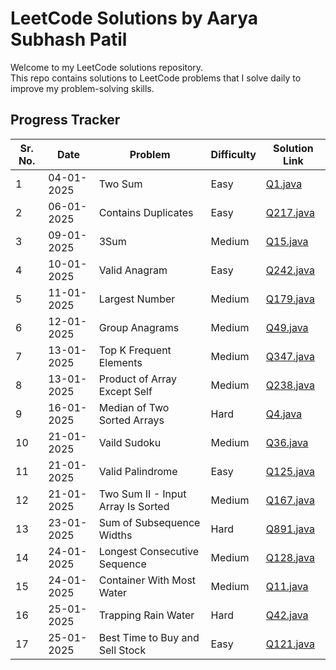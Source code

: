 # LeetCode Solutions by Aarya Subhash Patil

Welcome to my LeetCode solutions repository.  
This repo contains solutions to LeetCode problems that I solve daily to improve my problem-solving skills.


## Progress Tracker

Sr. No. | Date       | Problem                              | Difficulty | Solution Link                   |
--------|------------|--------------------------------------|------------|---------------------------------|
1       | 04-01-2025 | Two Sum                              | Easy       | [Q1.java](./Easy/Q1.java)       |
2       | 06-01-2025 | Contains Duplicates                  | Easy       | [Q217.java](./Easy/Q217.java)   |
3       | 09-01-2025 | 3Sum                                 | Medium     | [Q15.java](./Medium/Q15.java)   |
4       | 10-01-2025 | Valid Anagram                        | Easy       | [Q242.java](./Easy/Q242.java)   |
5       | 11-01-2025 | Largest Number                       | Medium     | [Q179.java](./Medium/Q179.java) |
6       | 12-01-2025 | Group Anagrams                       | Medium     | [Q49.java](./Medium/Q49.java)   |
7       | 13-01-2025 | Top K Frequent Elements              | Medium     | [Q347.java](./Medium/Q347.java) |
8       | 13-01-2025 | Product of Array Except Self         | Medium     | [Q238.java](./Medium/Q238.java) |
9       | 16-01-2025 | Median of Two Sorted Arrays          | Hard       | [Q4.java](./Hard/Q4.java)       |
10      | 21-01-2025 | Vaild Sudoku                         | Medium     | [Q36.java](./Medium/Q36.java)   |
11      | 21-01-2025 | Valid Palindrome                     | Easy       | [Q125.java](./Easy/Q125.java)   |
12      | 21-01-2025 | Two Sum II - Input Array Is Sorted   | Medium     | [Q167.java](./Medium/Q167.java) |
13      | 23-01-2025 | Sum of Subsequence Widths            | Hard       | [Q891.java](./Hard/Q891.java)   |
14      | 24-01-2025 | Longest Consecutive Sequence         | Medium     | [Q128.java](./Medium/Q128.java) |
15      | 24-01-2025 | Container With Most Water            | Medium     | [Q11.java](./Medium/Q11.java)   |
16      | 25-01-2025 | Trapping Rain Water                  | Hard       | [Q42.java](./Hard/Q42.java)     | 
17      | 25-01-2025 | Best Time to Buy and Sell Stock      | Easy       | [Q121.java](./Easy/Q121.cpp)    |
